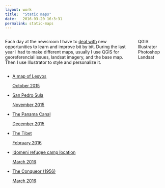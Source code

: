 ```yaml
---
layout: work
title:  "Static maps"
date:   2016-03-20 16:3:31
permalink: static-maps
---
```


<div class="row">
  <div class="twelve columns">
    <p>
    Each day at the newsroom I have to <a class="username link-no-icon" href="https://youtu.be/BoeStB36dic">deal with</a> new opportunities to learn and improve bit by bit. During the last year I had to make different maps, usually I use QGIS for georeferencial issues, landsat imagery, and the base map. Then I use Illustrator to style and personalize it.
    </p>
    <p><span class="tool pill">QGIS</span> <span class="tool pill">Illustrator</span> <span class="tool pill">Photoshop</span> <span class="tool pill">Landsat</span></p>
  </div>  
</div>
<div class="row">
  <ul>
    <li class="gallery-item four columns ">
      <a class="gallery-link" href="http://www.elespanol.com/enfoques/20151006/69493080_0.html">
        <div class="gallery-img" style="background-image: url('/img/lesvos.jpg')">
        </div>
        <p class="gallery-article-title">A map of Lesvos</p>
        <span class="gallery-date">October 2015</span>
      </a>
    </li>
    <li class="gallery-item four columns ">
      <a class="gallery-link" href="http://www.elespanol.com/mundo/20151030/75492477_0.html">
        <div class="gallery-img" style="background-image: url('/img/sula.jpg')">
        </div>  
        <p class="gallery-article-title">San Pedro Sula</p>
        <span class="gallery-date">November 2015</span>
      </a>
    </li>
    <li class="gallery-item four columns ">
      <a class="gallery-link" href="http://www.elespanol.com/reportajes/20151225/89491075_0.html">
        <div class="gallery-img" style="background-image: url('/img/panama.jpg')">
        </div>
        <p class="gallery-article-title">The Panama Canal</p>
        <span class="gallery-date">December 2015</span>
      </a>
    </li>
    <li class="gallery-item four columns ">
      <a class="gallery-link" href="http://www.elespanol.com/reportajes/20160304/106989558_0.html">
        <div class="gallery-img" style="background-image: url('/img/tibet.jpg')">
        </div>  
        <p class="gallery-article-title">The Tibet</p>
        <span class="gallery-date">February 2016</span>
      </a>
    </li>    
    <li class="gallery-item four columns ">
      <a class="gallery-link" href="http://www.elespanol.com/mundo/20160307/107739538_0.html">
        <div class="gallery-img" style="background-image: url('/img/refugees.jpg')">
        </div>
        <p class="gallery-article-title">Idomeni refugee camp location</p>
        <span class="gallery-date">March 2016</span>
      </a>
    </li>
    <li class="gallery-item four columns ">
      <a class="gallery-link" href="http://www.elespanol.com/ciencia/20160304/106989569_0.html">
        <div class="gallery-img" style="background-image: url('/img/manhattan-project.jpg')">
        </div>
        <p class="gallery-article-title">The Conqueor (1956)</p>
        <span class="gallery-date">March 2016</span>
      </a>
    </li>
  </ul>
</div>
